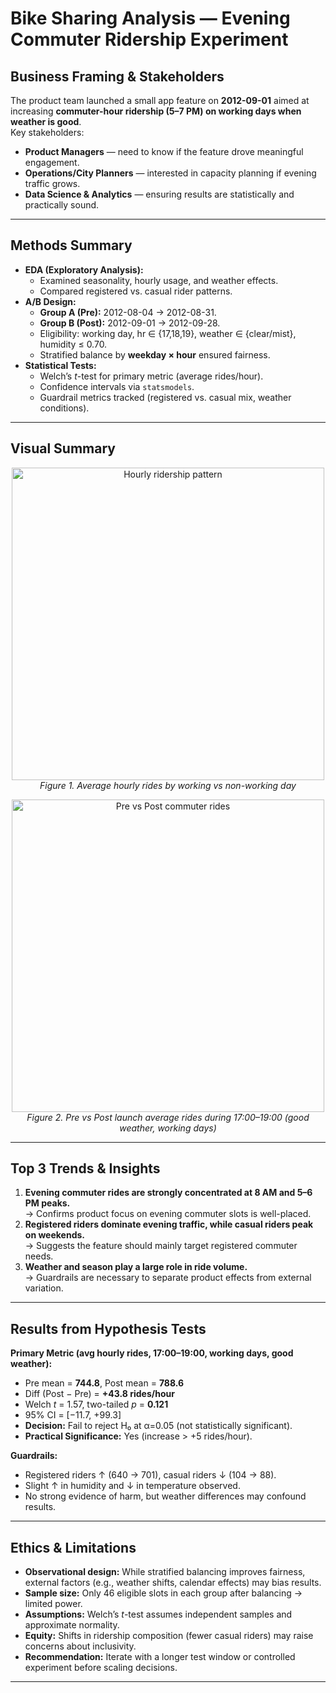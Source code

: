 # Bike Sharing Analysis — Evening Commuter Ridership Experiment

## Business Framing & Stakeholders
The product team launched a small app feature on **2012-09-01** aimed at increasing **commuter-hour ridership (5–7 PM) on working days when weather is good**.  
Key stakeholders:
- **Product Managers** — need to know if the feature drove meaningful engagement.  
- **Operations/City Planners** — interested in capacity planning if evening traffic grows.  
- **Data Science & Analytics** — ensuring results are statistically and practically sound.  

---

## Methods Summary
- **EDA (Exploratory Analysis):**
  - Examined seasonality, hourly usage, and weather effects.  
  - Compared registered vs. casual rider patterns.  
- **A/B Design:**
  - **Group A (Pre):** 2012-08-04 → 2012-08-31.  
  - **Group B (Post):** 2012-09-01 → 2012-09-28.  
  - Eligibility: working day, hr ∈ {17,18,19}, weather ∈ {clear/mist}, humidity ≤ 0.70.  
  - Stratified balance by **weekday × hour** ensured fairness.  
- **Statistical Tests:**
  - Welch’s *t*-test for primary metric (average rides/hour).  
  - Confidence intervals via `statsmodels`.  
  - Guardrail metrics tracked (registered vs. casual mix, weather conditions).  

---

## Visual Summary

  <p align="center">
  <img src="https://github.com/user-attachments/assets/235a5f03-3278-4fda-9ff8-a09c5552f307" alt="Hourly ridership pattern" width="500"/>
  <br>
  <em>Figure 1. Average hourly rides by working vs non-working day</em>
</p>

<p align="center">
  <img src="https://github.com/user-attachments/assets/f4809495-fffd-4a8f-85ac-5a7df0b0b59a" alt="Pre vs Post commuter rides" width="500"/>
  <br>
  <em>Figure 2. Pre vs Post launch average rides during 17:00–19:00 (good weather, working days)</em>
</p>

---

## Top 3 Trends & Insights
1. **Evening commuter rides are strongly concentrated at 8 AM and 5–6 PM peaks.**  
   → Confirms product focus on evening commuter slots is well-placed.  
2. **Registered riders dominate evening traffic, while casual riders peak on weekends.**  
   → Suggests the feature should mainly target registered commuter needs.  
3. **Weather and season play a large role in ride volume.**  
   → Guardrails are necessary to separate product effects from external variation.  

---

## Results from Hypothesis Tests
**Primary Metric (avg hourly rides, 17:00–19:00, working days, good weather):**  
- Pre mean = **744.8**, Post mean = **788.6**  
- Diff (Post − Pre) = **+43.8 rides/hour**  
- Welch *t* = 1.57, two-tailed *p* = **0.121**  
- 95% CI = [−11.7, +99.3]  
- **Decision:** Fail to reject H₀ at α=0.05 (not statistically significant).  
- **Practical Significance:** Yes (increase > +5 rides/hour).  

**Guardrails:**  
- Registered riders ↑ (640 → 701), casual riders ↓ (104 → 88).  
- Slight ↑ in humidity and ↓ in temperature observed.  
- No strong evidence of harm, but weather differences may confound results.  

---

## Ethics & Limitations
- **Observational design:** While stratified balancing improves fairness, external factors (e.g., weather shifts, calendar effects) may bias results.  
- **Sample size:** Only 46 eligible slots in each group after balancing → limited power.  
- **Assumptions:** Welch’s *t*-test assumes independent samples and approximate normality.  
- **Equity:** Shifts in ridership composition (fewer casual riders) may raise concerns about inclusivity.  
- **Recommendation:** Iterate with a longer test window or controlled experiment before scaling decisions.  

---

